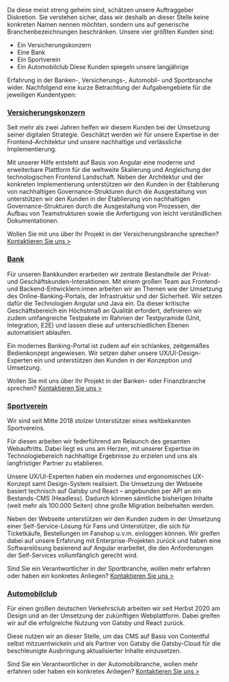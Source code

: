 Da diese meist streng geheim sind, schätzen unsere Auftraggeber Diskretion. Sie verstehen sicher, dass wir deshalb an
dieser Stelle keine konkreten Namen nennen möchten, sondern uns auf generische Branchenbezeichnungen beschränken. Unsere
vier größten Kunden sind:

- Ein Versicherungskonzern 
-  Eine Bank 
- Ein Sportverein 
- Ein Automobilclub Diese Kunden spiegeln unsere langjährige

Erfahrung in der Banken-, Versicherungs-, Automobil- und Sportbranche wider. Nachfolgend eine kurze Betrachtung der
Aufgabengebiete für die jeweiligen Kundentypen:

### [Versicherungskonzern](#versicherungskonzern)

Seit mehr als zwei Jahren helfen wir diesem Kunden bei der Umsetzung seiner digitalen Strategie. Geschätzt werden wir
für unsere Expertise in der Frontend-Architektur und unsere nachhaltige und verlässliche Implementierung.

Mit unserer Hilfe entsteht auf Basis von Angular eine moderne und erweiterbare Plattform für die weltweite Skalierung
und Angleichung der technologischen Frontend Landschaft. Neben der Architektur und der konkreten Implementierung
unterstützen wir den Kunden in der Etablierung von nachhaltigen Governance-Strukturen durch die Ausgestaltung von
unterstützen wir den Kunden in der Etablierung von nachhaltigen Governance-Strukturen durch die Ausgestaltung von
Prozessen, der Aufbau von Teamstrukturen sowie die Anfertigung von leicht verständlichen Dokumentationen.

Wollen Sie mit uns über Ihr Projekt in der Versicherungsbranche sprechen? [Kontaktieren Sie uns >](/contact)

### [Bank](#bank)

Für unseren Bankkunden erarbeiten wir zentrale Bestandteile der Privat- und Geschäftskunden-Interaktionen. Mit einem
großen Team aus Frontend- und Backend-Entwicklern:innen arbeiten wir an Themen wie der Umsetzung des
Online-Banking-Portals, der Infrastruktur und der Sicherheit. Wir setzen dafür die Technologien Angular und Java ein. Da
dieser kritische Geschäftsbereich ein Höchstmaß an Qualität erfordert, definieren wir zudem umfangreiche Testpakete im
Rahmen der Testpyramide (Unit, Integration, E2E) und lassen diese auf unterschiedlichen Ebenen automatisiert ablaufen.

Ein modernes Banking-Portal ist zudem auf ein schlankes, zeitgemäßes Bedienkonzept angewiesen. Wir setzen daher unsere
UX/UI-Design-Experten ein und unterstützen den Kunden in der Konzeption und Umsetzung.

Wollen Sie mit uns über Ihr Projekt in der Banken- oder Finanzbranche sprechen? [Kontaktieren Sie uns >](/contact)

### [Sportverein](#sportverein)

Wir sind seit Mitte 2018 stolzer Unterstützer eines weltbekannten Sportvereins.

Für diesen arbeiten wir federführend am Relaunch des gesamten Webauftritts. Dabei liegt es uns am Herzen, mit unserer
Expertise im Technologiebereich nachhaltige Ergebnisse zu erzielen und uns als langfristiger Partner zu etablieren.

Unsere UX/UI-Experten haben ein modernes und ergonomisches UX-Konzept samt Design-System realisiert. Die Umsetzung der
Webseite basiert technisch auf Gatsby und React – angebunden per API an ein Bestands-CMS (Headless). Dadurch können
sämtliche bisherigen Inhalte (weit mehr als 100.000 Seiten) ohne große Migration beibehalten werden.

Neben der Webseite unterstützen wir den Kunden zudem in der Umsetzung einer Self-Service-Lösung für Fans und
Unterstützer, die sich für Ticketkäufe, Bestellungen im Fanshop u.v.m. einloggen können. Wir greifen dabei auf unsere
Erfahrung mit Enterprise-Projekten zurück und haben eine Softwarelösung basierend auf Angular erarbeitet, die den
Anforderungen der Self-Services vollumfänglich gerecht wird.

Sind Sie ein Verantwortlicher in der Sportbranche, wollen mehr erfahren oder haben ein konkretes
Anliegen? [Kontaktieren Sie uns >](/contact)

### [Automobilclub](#automobilclub)

Für einen großen deutschen Verkehrsclub arbeiten wir seit Herbst 2020 am Design und an der Umsetzung der zukünftigen
Webplattform. Dabei greifen wir auf die erfolgreiche Nutzung von Gatsby und React zurück.

Diese nutzen wir an dieser Stelle, um das CMS auf Basis von Contentful selbst mitzuentwickeln und als Partner von Gatsby
die Gatsby-Cloud für die beschleunigte Ausbringung aktualisierter Inhalte einzusetzen.

Sind Sie ein Verantwortlicher in der Automobilbranche, wollen mehr erfahren oder haben ein konkretes
Anliegen? [Kontaktieren Sie uns >](/contact)
